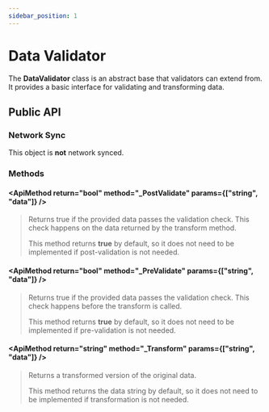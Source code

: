 ```yaml
---
sidebar_position: 1
---
```


# Data Validator

The **DataValidator** class is an abstract base that validators can extend from.  It provides a basic interface
for validating and transforming data.

## Public API

### Network Sync

This object is **not** network synced.

### Methods

#### <ApiMethod return="bool" method="_PostValidate" params={["string", "data"]} />

> Returns true if the provided data passes the validation check.  This check happens on the data returned by the
> transform method.
>
> This method returns **true** by default, so it does not need to be implemented if post-validation is not needed.

#### <ApiMethod return="bool" method="_PreValidate" params={["string", "data"]} />

> Returns true if the provided data passes the validation check.  This check happens before the transform is called.
>
> This method returns **true** by default, so it does not need to be implemented if pre-validation is not needed.

#### <ApiMethod return="string" method="_Transform" params={["string", "data"]} />

> Returns a transformed version of the original data.
>
> This method returns the data string by default, so it does not need to be implemented if transformation is not needed.
